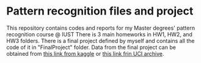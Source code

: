 # Pattern recognition files and project

This repository contains codes and reports for my Master degrees' pattern recognition course @ IUST 
There is 3 main homeworks in HW1, HW2, and HW3 folders.
There is a final project defined by myself and contains all the code of it in "FinalProject" folder.
Data from the final project can be obtained from [this link from kaggle](https://www.kaggle.com/datasets/obirgul/daily-and-sports-activities) or [this link frin UCI archive](https://archive.ics.uci.edu/dataset/256/daily+and+sports+activities).